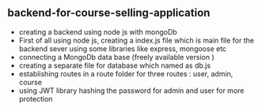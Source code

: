 ## backend-for-course-selling-application
- creating a backend  using node js with mongoDb
- First of all using node js, creating a index.js file which is main file for the backend sever using some libraries like express, mongoose etc
- connecting a MongoDb data base (freely available version )
- creating a separate file for database which named as db.js
- establishing routes in a route folder for three routes : user, admin, course
- using JWT library hashing the password for admin and user for more protection
